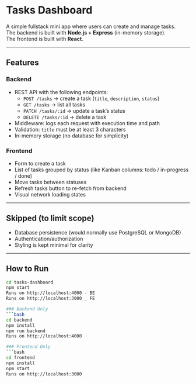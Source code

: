 # Tasks Dashboard

A simple fullstack mini app where users can create and manage tasks.  
The backend is built with **Node.js + Express** (in-memory storage).  
The frontend is built with **React**.

---

## Features
### Backend
- REST API with the following endpoints:
  - `POST /tasks` → create a task (`title`, `description`, `status`)
  - `GET /tasks` → list all tasks
  - `PATCH /tasks/:id` → update a task’s status
  - `DELETE /tasks/:id` → delete a task
- Middleware: logs each request with execution time and path
- Validation: `title` must be at least 3 characters
- In-memory storage (no database for simplicity)

### Frontend
- Form to create a task
- List of tasks grouped by status (like Kanban columns: todo / in-progress / done)
- Move tasks between statuses
- Refresh tasks button to re-fetch from backend
- Visual network loading states

---

## Skipped (to limit scope)
- Database persistence (would normally use PostgreSQL or MongoDB)
- Authentication/authorization
- Styling is kept minimal for clarity
---

## How to Run
```bash
cd tasks-dashboard
npm start
Runs on http://localhost:4000 - BE
Runs on http://localhost:3000 _ FE

### Backend Only
```bash
cd backend
npm install
npm run backend
Runs on http://localhost:4000

### Frontend Only
```bash
cd frontend
npm install
npm start
Runs on http://localhost:3000
